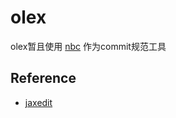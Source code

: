 # olex

olex暂且使用 [nbc](https://open.nuco.tech/nuco-backend-cli) 作为commit规范工具

## Reference

- [jaxedit](https://github.com/zohooo/jaxedit)

